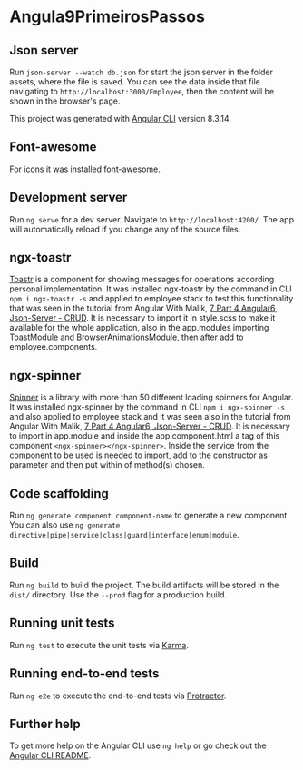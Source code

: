 # Angula9PrimeirosPassos

## Json server

Run `json-server --watch db.json` for start the json server in the folder assets, where the file is saved. You can see the data inside that file navigating to `http://localhost:3000/Employee`, then the content will be shown in the browser's page.


This project was generated with [Angular CLI](https://github.com/angular/angular-cli) version 8.3.14.

## Font-awesome

For icons it was installed font-awesome.

## Development server

Run `ng serve` for a dev server. Navigate to `http://localhost:4200/`. The app will automatically reload if you change any of the source files.

## ngx-toastr

[Toastr](https://github.com/scttcper/ngx-toastr) is a component for showing messages for operations according personal implementation. It was installed ngx-toastr by the command in CLI `npm i ngx-toastr -s` and applied to employee stack to test this functionality that was seen in the tutorial from Angular With Malik, [7 Part 4 Angular6, Json-Server - CRUD](https://www.youtube.com/watch?v=m9TjjOeiiBg&list=PL7Kiip3en_dz5BXCyZa0hMSqJEtQGmBWn&index=4). It is necessary to import it in style.scss to make it available for the whole application, also in the app.modules importing ToastModule and BrowserAnimationsModule, then after add to employee.components.

## ngx-spinner

[Spinner](https://www.npmjs.com/package/ngx-spinner) is a  library with more than 50 different loading spinners for Angular. It was installed ngx-spinner by the command in CLI `npm i ngx-spinner -s` and also applied to employee stack and it was seen also in the tutorial from Angular With Malik, [7 Part 4 Angular6, Json-Server - CRUD](https://www.youtube.com/watch?v=m9TjjOeiiBg&list=PL7Kiip3en_dz5BXCyZa0hMSqJEtQGmBWn&index=4). It is necessary to import in app.module and inside the app.component.html a tag of this component `<ngx-spinner></ngx-spinner>`. Inside the service from the component to be used is needed to import, add to the constructor as parameter and then put within of method(s) chosen.

## Code scaffolding

Run `ng generate component component-name` to generate a new component. You can also use `ng generate directive|pipe|service|class|guard|interface|enum|module`.

## Build

Run `ng build` to build the project. The build artifacts will be stored in the `dist/` directory. Use the `--prod` flag for a production build.

## Running unit tests

Run `ng test` to execute the unit tests via [Karma](https://karma-runner.github.io).

## Running end-to-end tests

Run `ng e2e` to execute the end-to-end tests via [Protractor](http://www.protractortest.org/).

## Further help

To get more help on the Angular CLI use `ng help` or go check out the [Angular CLI README](https://github.com/angular/angular-cli/blob/master/README.md).
